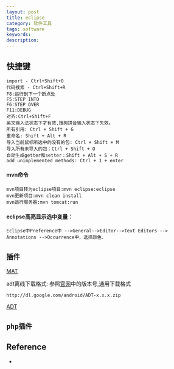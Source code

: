 ```yaml
---
layout: post
title: eclipse
category: 软件工具
tags: software
keywords: 
description: 
---
```


## 快捷键

```
import - Ctrl+Shift+O
代码搜索 - Ctrl+Shift+R
F8:运行到下一个断点处
F5:STEP INTO
F6:STEP OVER
F11:DEBUG
对齐:Ctrl+Shift+F
英文输入法状态下才有效,搜狗拼音输入状态下失效。
所有引用: Ctrl + Shift + G
重命名: Shift + Alt + R
导入当前鼠标所选中的没有的包: Ctrl + Shift + M
导入所有未导入的包：Ctrl + Shift + O
自动生成getter和setter：Shift + Alt + S + R
add unimplemented methods: Ctrl + 1 + enter  
```


#### mvn命令


```
mvn项目转为eclipse项目:mvn eclipse:eclipse
mvn更新项目:mvn clean install
mvn运行服务器:mvn tomcat:run
```

#### eclipse高亮显示选中变量：

```
Eclipse中Preference中 -->General-->Editor-->Text Editors --> Annotations -->Occurrence中，选择颜色．
```


## `插件`

[MAT](http://download.eclipse.org/mat/1.5/update-site/)

adt离线下载格式:
参照[官网](https://developer.android.com/studio/tools/sdk/eclipse-adt.html)中的版本号,通用下载格式

```
http://dl.google.com/android/ADT-x.x.x.zip
```

[ADT](http://dl.google.com/android/ADT-23.0.6.zip)

## `php插件`

## Reference

* []()
